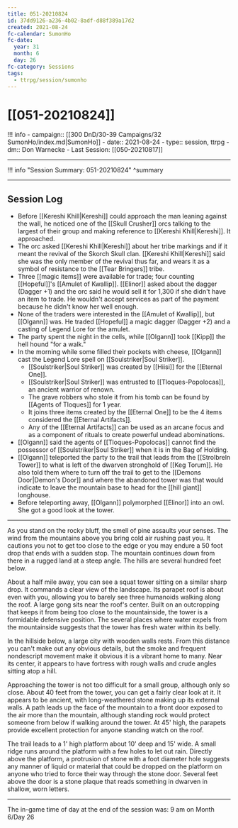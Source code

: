 ```yaml
---
title: 051-20210824
id: 37dd9126-a236-4b02-8adf-d88f389a17d2
created: 2021-08-24
fc-calendar: SumonHo
fc-date:
  year: 31
  month: 6
  day: 26
fc-category: Sessions
tags:
  - ttrpg/session/sumonho
---
```


# [[051-20210824]]

!!! info
    - campaign:: [[300 DnD/30-39 Campaigns/32 SumonHo/index.md|SumonHo]]
    - date:: 2021-08-24
    - type:: session, ttrpg
    - dm:: Don Warnecke
    - Last Session: [[050-20210817]]


---

!!! info "Session Summary: 051-20210824"
    ^summary

---

## Session Log


- Before [[Kereshi Khill|Kereshi]] could approach the man leaning against the wall, he noticed one of the [[Skull Crusher]] orcs talking to the largest of their group and making reference to [[Kereshi Khill|Kereshi]]. It approached.
- The orc asked [[Kereshi Khill|Kereshi]] about her tribe markings and if it meant the revival of the Skorch Skull clan. [[Kereshi Khill|Kereshi]] said she was the only member of the revival thus far, and wears it as a symbol of resistance to the [[Tear Bringers]] tribe.
- Three [[magic items]] were available for trade; four counting [[Hopeful]]'s [[Amulet of Kwallip]]. [[Elinor]] asked about the dagger (Dagger +1) and the orc said he would sell it for 1,300 if she didn't have an item to trade. He wouldn't accept services as part of the payment because he didn't know her well enough.
- None of the traders were interested in the [[Amulet of Kwallip]], but [[Olgann]]  was. He traded [[Hopeful]] a magic dagger (Dagger +2) and a casting of Legend Lore for the amulet.
- The party spent the night in the cells, while [[Olgann]]  took [[Kipp]] the hell hound "for a walk."
- In the morning while some filled their pockets with cheese, [[Olgann]]  cast the Legend Lore spell on [[Soulstriker|Soul Striker]].
  - [[Soulstriker|Soul Striker]] was created by [[Hiisi]] for the [[Eternal One]].
  - [[Soulstriker|Soul Striker]] was entrusted to [[Tloques-Popolocas]], an ancient warrior of renown.
  - The grave robbers who stole it from his tomb can be found by [[Agents of Tloques]] for 1 year.
  - It joins three items created by the [[Eternal One]] to be the 4 items considered the [[Eternal Artifacts]].
  - Any of the [[Eternal Artifacts]] can be used as an arcane focus and as a component of rituals to create powerful undead abominations.
- [[Olgann]]  said the agents of [[Tloques-Popolocas]] cannot find the possessor of [[Soulstriker|Soul Striker]] when it is in the Bag of Holding.
- [[Olgann]]  teleported the party to the trail that leads from the [[Strolbreln Tower]] to what is left of the dwarven stronghold of [[Keg Torum]]. He also told them where to turn off the trail to get to the [[Demons Door|Demon's Door]] and where the abandoned tower was that would indicate to leave the mountain base to head for the [[hill giant]] longhouse.
- Before teleporting away, [[Olgann]] polymorphed [[Elinor]] into an owl. She got a good look at the tower.

---

As you stand on the rocky bluff, the smell of pine assaults your senses. The wind from the mountains above you bring cold air rushing past you. It cautions you not to get too close to the edge or you may endure a 50 foot drop that ends with a sudden stop. The mountain continues down from there in a rugged land at a steep angle. The hills are several hundred feet below.

About a half mile away, you can see a squat tower sitting on a similar sharp drop. It commands a clear view of the landscape. Its parapet roof is about even with you, allowing you to barely see three humanoids walking along the roof. A large gong sits near the roof's center. Built on an outcropping that keeps it from being too close to the mountainside, the tower is a formidable defensive position. The several places where water expels from the mountainside suggests that the tower has fresh water within its belly. 

In the hillside below, a large city with wooden walls rests. From this distance you can't make out any obvious details, but the smoke and frequent nondescript movement make it obvious it is a vibrant home to many. Near its center, it appears to have fortress with rough walls and crude angles sitting atop a hill.

Approaching the tower is not too difficult for a small group, although only so close. About 40 feet from the tower, you can get a fairly clear look at it. It appears to be ancient, with long-weathered stone making up its external walls. A path leads up the face of the mountain to a front door exposed to the air more than the mountain, although standing rock would protect someone from below if walking around the tower. At 45' high, the parapets provide excellent protection for anyone standing watch on the roof.

The trail leads to a 1' high platform about 10' deep and 15' wide. A small ridge runs around the platform with a few holes to let out rain. Directly above the platform, a protrusion of stone with a foot diameter hole suggests any manner of liquid or material that could be dropped on the platform on anyone who tried to force their way through the stone door. Several feet above the door is a stone plaque that reads something in dwarven in shallow, worn letters.   

---

The in-game time of day at the end of the session was: 9 am on Month 6/Day 26
